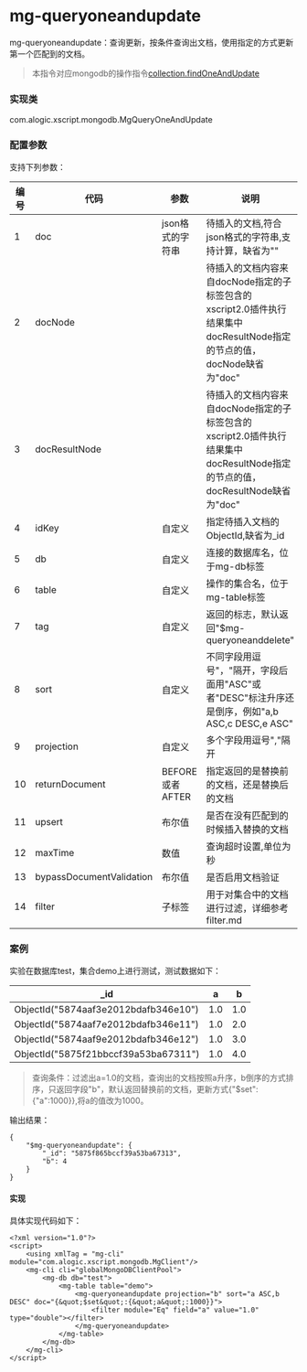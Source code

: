 mg-queryoneandupdate
======

mg-queryoneandupdate：查询更新，按条件查询出文档，使用指定的方式更新第一个匹配到的文档。

> 本指令对应mongodb的操作指令[collection.findOneAndUpdate](http://mongodb.github.io/mongo-java-driver/3.4/javadoc/?com/mongodb/client/MongoCollection.html#find--)

### 实现类

com.alogic.xscript.mongodb.MgQueryOneAndUpdate

### 配置参数

支持下列参数：

| 编号 | 代码 | 参数 | 说明  |
| ---- | ---- | ---- | ---- |
| 1 | doc | json格式的字符串  |待插入的文档,符合json格式的字符串,支持计算，缺省为""|
| 2 | docNode | |待插入的文档内容来自docNode指定的子标签包含的xscript2.0插件执行结果集中docResultNode指定的节点的值，docNode缺省为"doc"|
| 3 | docResultNode | | 待插入的文档内容来自docNode指定的子标签包含的xscript2.0插件执行结果集中docResultNode指定的节点的值，docResultNode缺省为"doc"|
| 4 | idKey | 自定义   |指定待插入文档的ObjectId,缺省为_id |
| 5 | db | 自定义 |连接的数据库名，位于mg-db标签|
| 6 | table | 自定义 |操作的集合名，位于mg-table标签|
| 7 | tag | 自定义 |返回的标志，默认返回"$mg-queryoneanddelete"|
| 8 | sort | 自定义 |不同字段用逗号"，"隔开，字段后面用"ASC"或者"DESC"标注升序还是倒序，例如"a,b ASC,c DESC,e ASC"|
| 9 | projection | 自定义 |多个字段用逗号","隔开|
| 10 | returnDocument | BEFORE或者AFTER |指定返回的是替换前的文档，还是替换后的文档|
| 11 | upsert | 布尔值 |是否在没有匹配到的时候插入替换的文档|
| 12 | maxTime | 数值 |查询超时设置,单位为秒|
| 13 | bypassDocumentValidation | 布尔值 |是否启用文档验证|
| 14 | filter | 子标签 |用于对集合中的文档进行过滤，详细参考filter.md|

### 案例
实验在数据库test，集合demo上进行测试，测试数据如下：

| _id | a | b |
| ---- | ---- | ---- |
| ObjectId("5874aaf3e2012bdafb346e10") | 1.0 | 1.0 |
| ObjectId("5874aaf7e2012bdafb346e11") | 1.0 | 2.0 |
| ObjectId("5874aaf9e2012bdafb346e12") | 1.0 | 3.0 |
| ObjectId("5875f21bbccf39a53ba67311") | 1.0 | 4.0 |

> 查询条件：过滤出a=1.0的文档，查询出的文档按照a升序，b倒序的方式排序，只返回字段"b"，默认返回替换前的文档，更新方式{"$set":{"a":1000}},将a的值改为1000。

输出结果：
```
{
    "$mg-queryoneandupdate": {
        "_id": "5875f865bccf39a53ba67313", 
        "b": 4
    }
}
```
#### 实现

具体实现代码如下：
```
<?xml version="1.0"?>
<script>
	<using xmlTag = "mg-cli" module="com.alogic.xscript.mongodb.MgClient"/>
	<mg-cli cli="globalMongoDBClientPool">
		<mg-db db="test">
			<mg-table table="demo">
				<mg-queryoneandupdate projection="b" sort="a ASC,b DESC" doc="{&quot;$set&quot;:{&quot;a&quot;:1000}}">
					<filter module="Eq" field="a" value="1.0" type="double"></filter>
				</mg-queryoneandupdate>
			</mg-table>
		</mg-db>
	</mg-cli>
</script> 

```